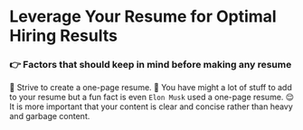# Leverage Your Resume for Optimal Hiring Results

### 👉 Factors that should keep in mind before making any resume

🌟 Strive to create a one-page resume.
  🫣 You have might a lot of stuff to add to your resume but a fun fact is even `Elon Musk` used a one-page resume.
  😌 It is more important that your content is clear and concise rather than heavy and garbage content.
